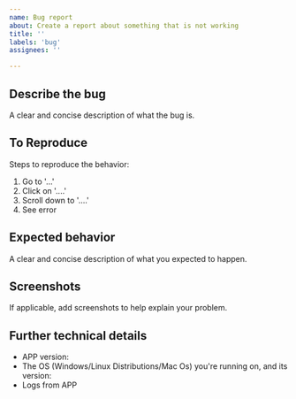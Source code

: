 ```yaml
---
name: Bug report
about: Create a report about something that is not working
title: ''
labels: 'bug'
assignees: ''

---
```


## Describe the bug
A clear and concise description of what the bug is.

## To Reproduce
Steps to reproduce the behavior:
1. Go to '...'
2. Click on '....'
3. Scroll down to '....'
4. See error

## Expected behavior
A clear and concise description of what you expected to happen.

## Screenshots
If applicable, add screenshots to help explain your problem.

## Further technical details
- APP version:
- The OS (Windows/Linux Distributions/Mac Os) you're running on, and its version:
- Logs from APP
<!-- Logs location on Linux: ~/.config/cpclient/logs/main.log--> 
<!-- Logs location on macOS: ~/Library/Logs/cpclient/main.log--> 
<!-- Logs location on Windows: %USERPROFILE%\AppData\Roaming\{app name}\logs\main.log -->

